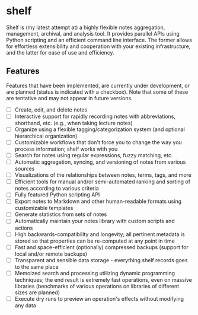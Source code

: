 # shelf

Shelf is (my latest attempt at) a highly flexible notes aggregation, management, archival, and analysis tool. It provides parallel APIs using Python scripting and an efficient command line interface. The former allows for effortless extensibility and cooperation with your existing infrastructure, and the latter for ease of use and efficiency.

## Features

Features that have been implemented, are currently under development, or are planned (status is indicated with a checkbox). Note that some of these are tentative and may not appear in future versions.

- [ ] Create, edit, and delete notes
- [ ] Interactive support for rapidly recording notes with abbreviations, shorthand, etc. (e.g., when taking lecture notes)
- [ ] Organize using a flexible tagging/categorization system (and optional hierarchical organization)
- [ ] Customizable workflows that don't force you to change the way you process information; shelf works with you
- [ ] Search for notes using regular expressions, fuzzy matching, etc.
- [ ] Automatic aggregation, syncing, and versioning of notes from various sources
- [ ] Visualizations of the relationships between notes, terms, tags, and more
- [ ] Efficient tools for manual and/or semi-automated ranking and sorting of notes according to various criteria
- [ ] Fully featured Python scripting API
- [ ] Export notes to Markdown and other human-readable formats using customizable templates
- [ ] Generate statistics from sets of notes
- [ ] Automatically maintain your notes library with custom scripts and actions
- [ ] High backwards-compatibility and longevity; all pertinent metadata is stored so that properties can be re-computed at any point in time
- [ ] Fast and space-efficient (optionally) compressed backups (support for local and/or remote backups)
- [ ] Transparent and sensible data storage - everything shelf records goes to the same place
- [ ] Memoized search and processing utilizing dynamic programming techniques; the end result is extremely fast operations, even on massive libraries (benchmarks of various operations on libraries of different sizes are planned)
- [ ] Execute dry runs to preview an operation's effects without modifying any data
